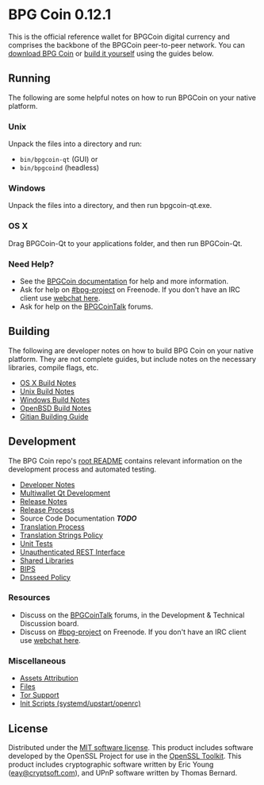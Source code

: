BPG Coin 0.12.1
=====================

This is the official reference wallet for BPGCoin digital currency and comprises the backbone of the BPGCoin peer-to-peer network. You can [download BPG Coin](https://www.bpgcoin.org/downloads/) or [build it yourself](#building) using the guides below.

Running
---------------------
The following are some helpful notes on how to run BPGCoin on your native platform.

### Unix

Unpack the files into a directory and run:

- `bin/bpgcoin-qt` (GUI) or
- `bin/bpgcoind` (headless)

### Windows

Unpack the files into a directory, and then run bpgcoin-qt.exe.

### OS X

Drag BPGCoin-Qt to your applications folder, and then run BPGCoin-Qt.

### Need Help?

* See the [BPGCoin documentation](https://bpg-project.atlassian.net/wiki/display/DOC)
for help and more information.
* Ask for help on [#bpg-project](http://webchat.freenode.net?channels=bpg-project) on Freenode. If you don't have an IRC client use [webchat here](http://webchat.freenode.net?channels=bpg-project).
* Ask for help on the [BPGCoinTalk](https://bpgcointalk.org/) forums.

Building
---------------------
The following are developer notes on how to build BPG Coin on your native platform. They are not complete guides, but include notes on the necessary libraries, compile flags, etc.

- [OS X Build Notes](build-osx.md)
- [Unix Build Notes](build-unix.md)
- [Windows Build Notes](build-windows.md)
- [OpenBSD Build Notes](build-openbsd.md)
- [Gitian Building Guide](gitian-building.md)

Development
---------------------
The BPG Coin repo's [root README](/README.md) contains relevant information on the development process and automated testing.

- [Developer Notes](developer-notes.md)
- [Multiwallet Qt Development](multiwallet-qt.md)
- [Release Notes](release-notes.md)
- [Release Process](release-process.md)
- Source Code Documentation ***TODO***
- [Translation Process](translation_process.md)
- [Translation Strings Policy](translation_strings_policy.md)
- [Unit Tests](unit-tests.md)
- [Unauthenticated REST Interface](REST-interface.md)
- [Shared Libraries](shared-libraries.md)
- [BIPS](bips.md)
- [Dnsseed Policy](dnsseed-policy.md)

### Resources
* Discuss on the [BPGCoinTalk](https://bpgcointalk.org/) forums, in the Development & Technical Discussion board.
* Discuss on [#bpg-project](http://webchat.freenode.net/?channels=bpg-project) on Freenode. If you don't have an IRC client use [webchat here](http://webchat.freenode.net/?channels=bpg-project).

### Miscellaneous
- [Assets Attribution](assets-attribution.md)
- [Files](files.md)
- [Tor Support](tor.md)
- [Init Scripts (systemd/upstart/openrc)](init.md)

License
---------------------
Distributed under the [MIT software license](http://www.opensource.org/licenses/mit-license.php).
This product includes software developed by the OpenSSL Project for use in the [OpenSSL Toolkit](https://www.openssl.org/). This product includes
cryptographic software written by Eric Young ([eay@cryptsoft.com](mailto:eay@cryptsoft.com)), and UPnP software written by Thomas Bernard.
